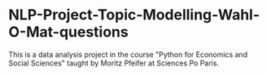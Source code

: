 # NLP-Project-Topic-Modelling-Wahl-O-Mat-questions
This is a data analysis project in the course "Python for Economics and Social Sciences" taught by Moritz Pfeifer at Sciences Po Paris. 
